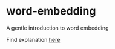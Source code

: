 # word-embedding
A gentle introduction to word embedding 

Find explanation [here](https://dreamtechthefuture.wordpress.com/2018/10/18/word-embedding/)
